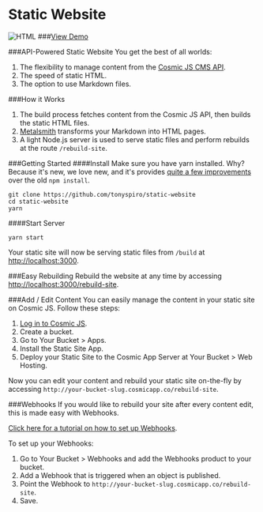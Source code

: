 # Static Website
![HTML](https://cosmicjs.com/uploads/01c0c800-9a3e-11e6-8103-8117827beac1-html.jpg)
###[View Demo](http://static-website.cosmicapp.co)

###API-Powered Static Website
You get the best of all worlds:

1. The flexibility to manage content from the [Cosmic JS CMS API](https://cosmicjs.com).
2. The speed of static HTML.
3. The option to use Markdown files.

###How it Works

1. The build process fetches content from the Cosmic JS API, then builds the static HTML files.
2. [Metalsmith](http://www.metalsmith.io/) transforms your Markdown into HTML pages.
3. A light Node.js server is used to serve static files and perform rebuilds at the route `/rebuild-site`.

###Getting Started
####Install
Make sure you have yarn installed.  Why?  Because it's new, we love new, and it's provides [quite a few improvements](https://code.facebook.com/posts/1840075619545360) over the old  `npm install`.
```
git clone https://github.com/tonyspiro/static-website
cd static-website
yarn
```
####Start Server
```
yarn start
```
Your static site will now be serving static files from `/build` at [http://localhost:3000](http://localhost:3000).

###Easy Rebuilding
Rebuild the website at any time by accessing [http://localhost:3000/rebuild-site](http://localhost:3000/rebuild-site).

###Add / Edit Content
You can easily manage the content in your static site on Cosmic JS.  Follow these steps:

1. [Log in to Cosmic JS](https://cosmicjs.com).
2. Create a bucket.
3. Go to Your Bucket > Apps.
4. Install the Static Site App.
5. Deploy your Static Site to the Cosmic App Server at Your Bucket > Web Hosting.

Now you can edit your content and rebuild your static site on-the-fly by accessing `http://your-bucket-slug.cosmicapp.co/rebuild-site`.  

###Webhooks
If you would like to rebuild your site after every content edit, this is made easy with Webhooks.

[Click here for a tutorial on how to set up Webhooks](https://cosmicjs.com/blog/adding-webhooks-in-4-steps).

To set up your Webhooks:

1. Go to Your Bucket > Webhooks and add the Webhooks product to your bucket.
2. Add a Webhook that is triggered when an object is published.
3. Point the Webhook to `http://your-bucket-slug.cosmicapp.co/rebuild-site`.
4. Save.
